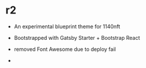 # r2

- An experimental blueprint theme for 1140nft 

- Bootstrapped with Gatsby Starter + Bootstrap React 
- removed Font Awesome due to deploy fail 
- 